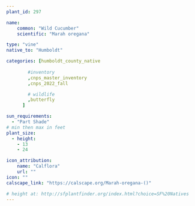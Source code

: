 ```yaml
---
plant_id: 297

name: 
    common: "Wild Cucumber" 
    scientific: "Marah oregana"

type: "vine"
native_to: "Humboldt"

categories: [humboldt_county_native
        
        #inventory 
        ,cnps_master_inventory
        ,cnps_2022_fall

        # wildlife
        ,butterfly
      ]

sun_requirements:
  - "Part Shade"
# min then max in feet
plant_size:
  - height: 
    - 13
    - 24

icon_attribution: 
    name: "Calflora"
    url: ""
icon: ""
calscape_link: "https://calscape.org/Marah-oregana-()"

# height at: http://sfplantfinder.org/index.html?choice=SF%20Natives
---
```




